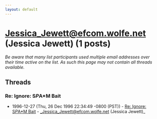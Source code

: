```yaml
---
layout: default
---
```


# Jessica_Jewett@efcom.wolfe.net (Jessica Jewett) (1 posts)

_Be aware that many list participants used multiple email addresses over their time active on the list. As such this page may not contain all threads available._

## Threads

### Re: Ignore: S*P*A*M Bait
+ 1996-12-27 (Thu, 26 Dec 1996 22:34:49 -0800 (PST)) - [Re: Ignore: S*P*A*M Bait](/archive/1996/12/b623a4acf5125bc08ab6da3c73ed3ff5aa1cc1ecb0b518cef86335fd2ab33217) - _Jessica_Jewett@efcom.wolfe.net (Jessica Jewett)_

